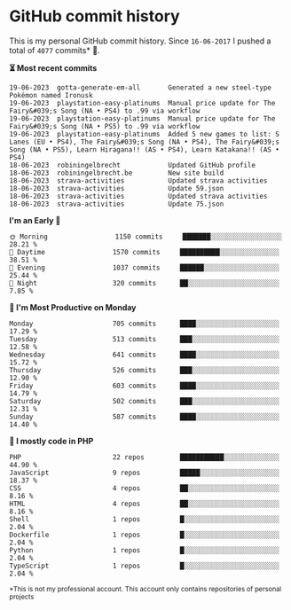 # GitHub commit history
This is my personal GitHub commit history. Since <!--START_SECTION:first-commit-date-->`16-06-2017`<!--END_SECTION:first-commit-date--> I pushed a total of <!--START_SECTION:total-commit-count-->`4077`<!--END_SECTION:total-commit-count--> commits* 🎉.

<!--START_SECTION:most-recent-commits-->
**⏳ Most recent commits**
                                        
```text
19-06-2023  gotta-generate-em-all       Generated a new steel-type Pokémon named Ironusk
19-06-2023  playstation-easy-platinums  Manual price update for The Fairy&#039;s Song (NA • PS4) to .99 via workflow
19-06-2023  playstation-easy-platinums  Manual price update for The Fairy&#039;s Song (NA • PS5) to .99 via workflow
19-06-2023  playstation-easy-platinums  Added 5 new games to list: S Lanes (EU • PS4), The Fairy&#039;s Song (NA • PS4), The Fairy&#039;s Song (NA • PS5), Learn Hiragana!! (AS • PS4), Learn Katakana!! (AS • PS4)
18-06-2023  robiningelbrecht            Updated GitHub profile
18-06-2023  robiningelbrecht.be         New site build
18-06-2023  strava-activities           Updated strava activities
18-06-2023  strava-activities           Update 59.json
18-06-2023  strava-activities           Updated strava activities
18-06-2023  strava-activities           Update 75.json
```
<!--END_SECTION:most-recent-commits-->  

<!--START_SECTION:commits-per-day-time-->
**I&#039;m an Early 🐤**

```text
🌞 Morning                 1150 commits     ███████░░░░░░░░░░░░░░░░░░   28.21 %
🌆 Daytime                 1570 commits     ██████████░░░░░░░░░░░░░░░   38.51 %
🌃 Evening                 1037 commits     ██████░░░░░░░░░░░░░░░░░░░   25.44 %
🌙 Night                   320 commits      ██░░░░░░░░░░░░░░░░░░░░░░░   7.85 %
```
<!--END_SECTION:commits-per-day-time-->  

<!--START_SECTION:commits-per-weekday-->
**📅 I&#039;m Most Productive on Monday**

```text
Monday                    705 commits      ████░░░░░░░░░░░░░░░░░░░░░   17.29 %
Tuesday                   513 commits      ███░░░░░░░░░░░░░░░░░░░░░░   12.58 %
Wednesday                 641 commits      ████░░░░░░░░░░░░░░░░░░░░░   15.72 %
Thursday                  526 commits      ███░░░░░░░░░░░░░░░░░░░░░░   12.90 %
Friday                    603 commits      ████░░░░░░░░░░░░░░░░░░░░░   14.79 %
Saturday                  502 commits      ███░░░░░░░░░░░░░░░░░░░░░░   12.31 %
Sunday                    587 commits      ████░░░░░░░░░░░░░░░░░░░░░   14.40 %
```
<!--END_SECTION:commits-per-weekday-->  

<!--START_SECTION:repos-per-language-->
**💬 I mostly code in PHP**

```text
PHP                       22 repos         ███████████░░░░░░░░░░░░░░   44.90 %
JavaScript                9 repos          █████░░░░░░░░░░░░░░░░░░░░   18.37 %
CSS                       4 repos          ██░░░░░░░░░░░░░░░░░░░░░░░   8.16 %
HTML                      4 repos          ██░░░░░░░░░░░░░░░░░░░░░░░   8.16 %
Shell                     1 repos          █░░░░░░░░░░░░░░░░░░░░░░░░   2.04 %
Dockerfile                1 repos          █░░░░░░░░░░░░░░░░░░░░░░░░   2.04 %
Python                    1 repos          █░░░░░░░░░░░░░░░░░░░░░░░░   2.04 %
TypeScript                1 repos          █░░░░░░░░░░░░░░░░░░░░░░░░   2.04 %
```
<!--END_SECTION:repos-per-language-->  

<sub>*This is not my professional account. This account only contains repositories of personal projects</sub>

